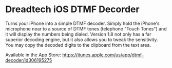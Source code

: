 # Dreadtech iOS DTMF Decorder

Turns your iPhone into a simple DTMF decoder. Simply hold the iPhone's microphone near to a source of DTMF tones (telephone "Touch Tones") and it will display the numbers being dialed. Version 1.8 not only has a far superior decoding engine, but it also allows you to tweak the sensitivity. You may copy the decoded digits to the clipboard from the text area.

Available in the App Store: https://itunes.apple.com/us/app/dtmf-decoder/id306195275
